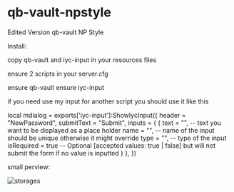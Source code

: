 # qb-vault-npstyle
Edited Version qb-vault NP Style


Install:

copy qb-vault and iyc-input in your resources files

ensure 2 scripts in your server.cfg

ensure qb-vault
ensure iyc-input

if you need use my input for another script you should use it like this

local mdialog = exports['iyc-input']:ShowIycInput({
        header = "NewPassword",
        submitText = "Submit",
        inputs = {
            {
                text = "", -- text you want to be displayed as a place holder
                name = "", -- name of the input should be unique otherwise it might override
                type = "", -- type of the input
                isRequired = true -- Optional [accepted values: true | false] but will not submit the form if no value is inputted
            }
        },
    })

small perview:

![storages](https://user-images.githubusercontent.com/86536680/160136300-69a65dca-85bc-4aa1-a8bb-60d37fe46501.png)
